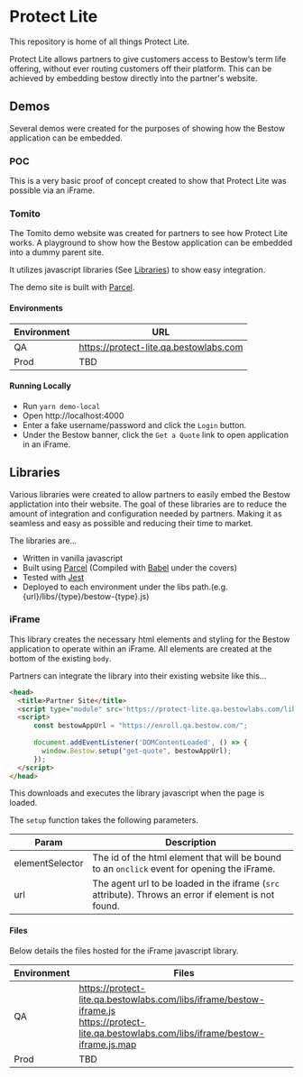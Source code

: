 # Protect Lite

This repository is home of all things Protect Lite.

Protect Lite allows partners to give customers access to Bestow’s term life offering, without ever routing 
customers off their platform. This can be achieved by embedding bestow directly into the partner's website.

## Demos

Several demos were created for the purposes of showing how the Bestow application can be embedded.

### POC

This is a very basic proof of concept created to show that Protect Lite was possible via an iFrame.

### Tomito

The Tomito demo website was created for partners to see how Protect Lite works. A playground to show how the 
Bestow application can be embedded into a dummy parent site.

It utilizes javascript libraries (See [Libraries](#libraries)) to show easy integration.

The demo site is built with [Parcel](https://parceljs.org/).

#### Environments

| Environment | URL                                    |
|-------------|----------------------------------------|
| QA          | https://protect-lite.qa.bestowlabs.com |
| Prod        | TBD                                    |

#### Running Locally

* Run `yarn demo-local`
* Open http://localhost:4000
* Enter a fake username/password and click the `Login` button.
* Under the Bestow banner, click the `Get a Quote` link to open application in an iFrame.

## Libraries 

Various libraries were created to allow partners to easily embed the Bestow applictation into their website. 
The goal of these libraries are to reduce the amount of integration and configuration needed by 
partners. Making it as seamless and easy as possible and reducing their time to market.

The libraries are...
* Written in vanilla javascript
* Built using [Parcel](https://parceljs.org/) (Compiled with [Babel](https://babeljs.io) under the covers)
* Tested with [Jest](https://jestjs.io/)
* Deployed to each environment under the libs path.(e.g. {url}/libs/{type}/bestow-{type}.js)


### iFrame

This library creates the necessary html elements and styling for the Bestow application to operate within an iFrame. 
All elements are created at the bottom of the existing `body`.

Partners can integrate the library into their existing website like this...

```html
<head>
  <title>Partner Site</title>
  <script type="module" src='https://protect-lite.qa.bestowlabs.com/libs/iframe/bestow-iframe.js'></script>\
  <script>
      const bestowAppUrl = "https://enroll.qa.bestow.com/";
    
      document.addEventListener('DOMContentLoaded', () => {
        window.Bestow.setup("get-quote", bestowAppUrl);
      });
  </script>
</head>
```

This downloads and executes the library javascript when the page is loaded.

The `setup` function takes the following parameters.

| Param           | Description                                                                                          |
|-----------------|------------------------------------------------------------------------------------------------------|
| elementSelector | The id of the html element that will be bound to an `onclick` event for opening the iFrame.          |
| url             | The agent url to be loaded in the iframe (`src` attribute). Throws an error if element is not found. |


#### Files

Below details the files hosted for the iFrame javascript library.

| Environment | Files                                                                                                                                             |
|-------------|---------------------------------------------------------------------------------------------------------------------------------------------------|
| QA          | https://protect-lite.qa.bestowlabs.com/libs/iframe/bestow-iframe.js <br/> https://protect-lite.qa.bestowlabs.com/libs/iframe/bestow-iframe.js.map |
| Prod        | TBD                                                                                                                                               |
